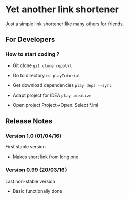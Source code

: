 # Yet another link shortener

Just a simple link shortener like many others for friends.

## For Developers
### How to start coding ?

* Git clone ``` git clone repoUrl ```

* Go to directory  ``` cd playTutorial ```

* Get download dependencies ``` play deps --sync ```

* Adapt project for IDEA  ``` play idealize ```

* Open project Project->Open. Select *.iml


## Release Notes

### Version 1.0 (01/04/16)
First stable version

* Makes short link from long one
 
### Version 0.99 (20/03/16)
Last non-stable version

* Basic functionally done
